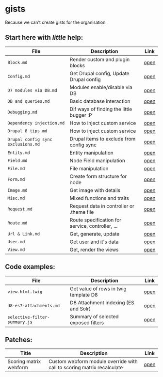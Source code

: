 # gists
Because we can't create gists for the organisation

## Start here with *little* help:
| File | Description | Link |
| --- | --- | --- |
| `Block.md` | Render custom and plugin blocks | [open](https://github.com/MantaRayMedia/gists/blob/master/Block.md) |
| `Config.md` | Get Drupal config, Update Drupal config | [open](https://github.com/MantaRayMedia/gists/blob/master/Config.md) |
| `D7 modules via DB.md` | Modules enable/disable via DB | [open](https://github.com/MantaRayMedia/gists/blob/master/D7%20modules%20via%20DB.md) |
| `DB and queries.md` | Basic database interaction | [open](https://github.com/MantaRayMedia/gists/blob/master/DB%20and%20queries.md) |
| `Debugging.md` | Dif ways of finding the little bugger :P | [open](https://github.com/MantaRayMedia/gists/blob/master/Debugging.md) |
| `Dependency injection.md` | How to inject custom service | [open](https://github.com/MantaRayMedia/gists/blob/master/Dependency%20injection.md) |
| `Drupal 8 tips.md` | How to inject custom service | [open](https://github.com/MantaRayMedia/gists/blob/master/Drupal%208%20tips.md) |
| `Drupal config sync exclusions.md` | Drupal items to exclude from config sync | [open](https://github.com/MantaRayMedia/gists/blob/master/Drupal%20config%20sync%20exclusions.md) |
| `Entity.md` | Entity manipulation | [open](https://github.com/MantaRayMedia/gists/blob/master/Entity.md) |
| `Field.md` | Node Field manipulation | [open](https://github.com/MantaRayMedia/gists/blob/master/Field.md) |
| `File.md` | File manipulation | [open](https://github.com/MantaRayMedia/gists/blob/master/File.md) |
| `Form.md` | Create form structure for node | [open](https://github.com/MantaRayMedia/gists/blob/master/Form.md) |
| `Image.md` | Get image with details | [open](https://github.com/MantaRayMedia/gists/blob/master/Image.md) |
| `Misc.md` | Mixed functions and traits | [open](https://github.com/MantaRayMedia/gists/blob/master/Misc.md) |
| `Request.md` | Request data in controller or .theme file | [open](https://github.com/MantaRayMedia/gists/blob/master/Request.md) |
| `Route.md` | Route specification for service, controller, ... | [open](https://github.com/MantaRayMedia/gists/blob/master/Route.md) |
| `Url & Link.md` | Get, generate, update | [open](https://github.com/MantaRayMedia/gists/blob/master/Url%20%26%20Link.md) |
| `User.md` | Get user and it's data | [open](https://github.com/MantaRayMedia/gists/blob/master/User.md) |
| `View.md` | Get, render the views | [open](https://github.com/MantaRayMedia/gists/blob/master/View.md) |


## Code examples:
| File | Description | Link |
| --- | --- | --- |
| `view.html.twig` | Get value of rows in twig template D8 | [open](https://github.com/MantaRayMedia/gists/blob/master/Code/view.html.twig) |
| `d8-es7-attachments.md` | D8 Attachment indexing (ES and Solr) | [open](https://github.com/MantaRayMedia/gists/blob/master/Code/d8-es7-attachments.md) |
| `selective-filter-summary.js` | Summary of selected exposed filters | [open](https://github.com/MantaRayMedia/gists/blob/master/Code/selective-filter-summary.js) |

## Patches:
| Title | Description | Link |
| --- | --- | --- |
| Scoring matrix webform | Custom webform module override with call to scoring matrix recalculate | [open](https://github.com/MantaRayMedia/gists/blob/master/Patches/webform_call_custom_for_matrix_calculate.patch) |
